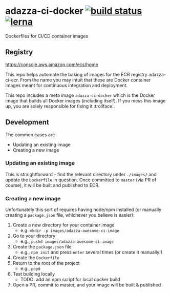 # adazza-ci-docker [![build status](https://codebuild.us-east-1.amazonaws.com/badges?uuid=eyJlbmNyeXB0ZWREYXRhIjoid1hzeUMrQ0FQSlJVcjY5WG5HdWRlUzZNRWx1WWlMTXhleEJsMUlHbUpOUFdiWm4rVmN5alZOekVnKys2QTRqZ0pROXRCeGFJbGpqYmE0K1g3ZGxrOHlZPSIsIml2UGFyYW1ldGVyU3BlYyI6InMwTUR6VC94VWplQm5aRkwiLCJtYXRlcmlhbFNldFNlcmlhbCI6MX0%3D&branch=master)](https://console.aws.amazon.com/codesuite/codebuild/projects/adazza-ci-docker/history?region=us-east-1) [![lerna](https://img.shields.io/badge/maintained%20with-lerna-cc00ff.svg)](https://lernajs.io/)


Dockerfiles for CI/CD container images

## Registry

<https://console.aws.amazon.com/ecs/home>

This repo helps automate the baking of images for the ECR registry adazza-ci-ecr.  From the name you may intuit that these are Docker container images meant for continuous integration and deployment.

This repo includes a meta image `adazza-ci-docker` which is the Docker image that builds all Docker images (including itself).  If you mess this image up, you are solely responsible for fixing it :trollface:.

## Development

The common cases are 

- Updating an existing image
- Creating a new image

### Updating an existing image

This is straightforward - find the relevant directory under `./images/` and update the `Dockerfile` in question.  Once committed to `master` (via PR of course), it will be built and published to ECR.

### Creating a new image

Unfortunately this sort of requires having node/npm installed (or manually creating a `package.json` file, whichever you believe is easier):

1. Create a new directory for your container image
    - e.g. `mkdir -p images/adazza-awesome-ci-image`
1. Go to your directory
    - e.g., `pushd images/adazza-awesome-ci-image`
1. Create the `package.json` file
    - e.g., `npm init` and press `enter` several times (or create it manually!)
1. Create the `Dockerfile`
1. Return to the root of the project
    - e.g., `popd`
1. Test building locally
    - TODO: add an npm script for local docker build
1. Open a PR, commit to master, and your image will be built & published

